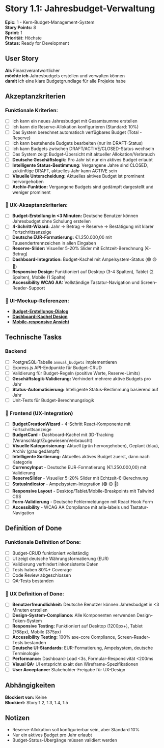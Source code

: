 # Story 1.1: Jahresbudget-Verwaltung

**Epic:** 1 - Kern-Budget-Management-System  
**Story Points:** 8  
**Sprint:** 1  
**Priorität:** Höchste  
**Status:** Ready for Development

## User Story

**Als** Finanzverantwortlicher  
**möchte ich** Jahresbudgets erstellen und verwalten können  
**damit** ich eine klare Budgetgrundlage für alle Projekte habe

## Akzeptanzkriterien

### **Funktionale Kriterien:**
- [ ] Ich kann ein neues Jahresbudget mit Gesamtsumme erstellen
- [ ] Ich kann die Reserve-Allokation konfigurieren (Standard: 10%)
- [ ] Das System berechnet automatisch verfügbares Budget (Total - Reserve)
- [ ] Ich kann bestehende Budgets bearbeiten (nur im DRAFT-Status)
- [ ] Ich kann Budgets zwischen DRAFT/ACTIVE/CLOSED-Status wechseln
- [ ] Das System zeigt Budget-Übersicht mit aktueller Allokation/Verbrauch
- [ ] **Deutsche Geschäftslogik:** Pro Jahr ist nur ein aktives Budget erlaubt
- [ ] **Intelligente Status-Bestimmung:** Vergangene Jahre sind CLOSED, zukünftige DRAFT, aktuelles Jahr kann ACTIVE sein
- [ ] **Visuelle Unterscheidung:** Aktuelles aktives Budget ist prominent hervorgehoben
- [ ] **Archiv-Funktion:** Vergangene Budgets sind gedämpft dargestellt und weniger prominent

### **🎨 UX-Akzeptanzkriterien:**
- [ ] **Budget-Erstellung in <3 Minuten:** Deutsche Benutzer können Jahresbudget ohne Schulung erstellen
- [ ] **4-Schritt-Wizard:** Jahr → Betrag → Reserve → Bestätigung mit klarer Fortschrittsanzeige
- [ ] **Deutsche EUR-Formatierung:** €1.250.000,00 mit Tausendertrennzeichen in allen Eingaben
- [ ] **Reserve-Slider:** Visueller 5-20% Slider mit Echtzeit-Berechnung (€-Betrag)
- [ ] **Dashboard-Integration:** Budget-Kachel mit Ampelsystem-Status (🟢 🟡 🔴)
- [ ] **Responsive Design:** Funktioniert auf Desktop (3-4 Spalten), Tablet (2 Spalten), Mobile (1 Spalte)
- [ ] **Accessibility WCAG AA:** Vollständige Tastatur-Navigation und Screen-Reader-Support

### **📱 UI-Mockup-Referenzen:**
- **[Budget-Erstellungs-Dialog](../../ux-design/epic-01-wireframes.md#budget-erstellungs-dialog)**
- **[Dashboard-Kachel Design](../../ux-design/epic-01-wireframes.md#dashboard-hauptansicht)**
- **[Mobile-responsive Ansicht](../../ux-design/epic-01-wireframes.md#mobile-dashboard-375px)**

## Technische Tasks

### Backend
- [ ] PostgreSQL-Tabelle `annual_budgets` implementieren
- [ ] Express.js API-Endpunkte für Budget-CRUD
- [ ] Validierung für Budget-Regeln (positive Werte, Reserve-Limits)
- [ ] **Geschäftslogik-Validierung:** Verhindert mehrere aktive Budgets pro Jahr
- [ ] **Status-Automatisierung:** Intelligente Status-Bestimmung basierend auf Jahr
- [ ] Unit-Tests für Budget-Berechnungslogik

### 🎨 **Frontend (UX-Integration)**
- [ ] **BudgetCreationWizard** - 4-Schritt React-Komponente mit Fortschrittsanzeige
- [ ] **BudgetCard** - Dashboard-Kachel mit 3D-Tracking (Veranschlagt/Zugewiesen/Verbraucht)
- [ ] **Visuelle Kategorisierung:** Aktuell (grün hervorgehoben), Geplant (blau), Archiv (grau gedämpft)
- [ ] **Intelligente Sortierung:** Aktuelles aktives Budget zuerst, dann nach Kategorie
- [ ] **CurrencyInput** - Deutsche EUR-Formatierung (€1.250.000,00) mit Validierung
- [ ] **ReserveSlider** - Visueller 5-20% Slider mit Echtzeit-€-Berechnung
- [ ] **StatusIndicator** - Ampelsystem-Integration (🟢 🟡 🔴)
- [ ] **Responsive Layout** - Desktop/Tablet/Mobile-Breakpoints mit Tailwind CSS
- [ ] **Form-Validierung** - Deutsche Fehlermeldungen mit React Hook Form
- [ ] **Accessibility** - WCAG AA Compliance mit aria-labels und Tastatur-Navigation

## Definition of Done

### **Funktionale Definition of Done:**
- [ ] Budget-CRUD funktioniert vollständig
- [ ] UI zeigt deutsche Währungsformatierung (EUR)
- [ ] Validierung verhindert inkonsistente Daten
- [ ] Tests haben 80%+ Coverage
- [ ] Code Review abgeschlossen
- [ ] QA-Tests bestanden

### **🎨 UX Definition of Done:**
- [ ] **Benutzerfreundlichkeit:** Deutsche Benutzer können Jahresbudget in <3 Minuten erstellen
- [ ] **Design-System-Compliance:** Alle Komponenten verwenden Design-Token-System
- [ ] **Responsive Testing:** Funktioniert auf Desktop (1200px+), Tablet (768px), Mobile (375px)
- [ ] **Accessibility Testing:** 100% axe-core Compliance, Screen-Reader-Tests bestanden
- [ ] **Deutsche UI-Standards:** EUR-Formatierung, Ampelsystem, deutsche Terminologie
- [ ] **Performance:** Dashboard-Load <3s, Formular-Responsivität <200ms
- [ ] **Visual QA:** UI entspricht exakt den Wireframe-Spezifikationen
- [ ] **User Acceptance:** Stakeholder-Freigabe für UX-Design

## Abhängigkeiten

**Blockiert von:** Keine  
**Blockiert:** Story 1.2, 1.3, 1.4, 1.5

## Notizen

- Reserve-Allokation soll konfigurierbar sein, aber Standard 10%
- Nur ein aktives Budget pro Jahr erlaubt
- Budget-Status-Übergänge müssen validiert werden